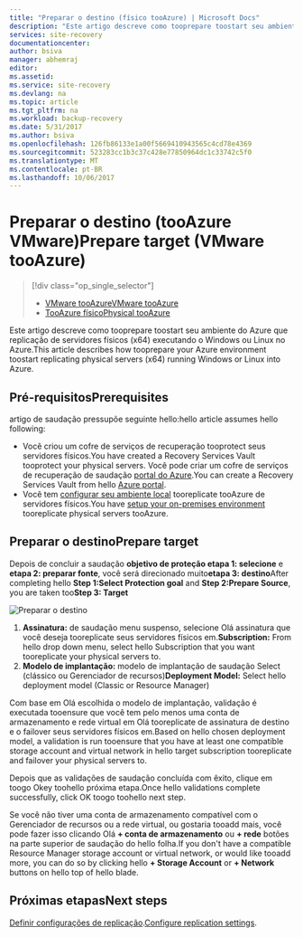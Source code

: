 ```yaml
---
title: "Preparar o destino (físico tooAzure) | Microsoft Docs"
description: "Este artigo descreve como tooprepare toostart seu ambiente do Azure que replicação de servidores físicos executando tooAzure Windows ou Linux."
services: site-recovery
documentationcenter: 
author: bsiva
manager: abhemraj
editor: 
ms.assetid: 
ms.service: site-recovery
ms.devlang: na
ms.topic: article
ms.tgt_pltfrm: na
ms.workload: backup-recovery
ms.date: 5/31/2017
ms.author: bsiva
ms.openlocfilehash: 126fb86133e1a00f5669410943565c4cd78e4369
ms.sourcegitcommit: 523283cc1b3c37c428e77850964dc1c33742c5f0
ms.translationtype: MT
ms.contentlocale: pt-BR
ms.lasthandoff: 10/06/2017
---
```

# <a name="prepare-target-vmware-tooazure"></a><span data-ttu-id="6bc4a-103">Preparar o destino (tooAzure VMware)</span><span class="sxs-lookup"><span data-stu-id="6bc4a-103">Prepare target (VMware tooAzure)</span></span>
> [!div class="op_single_selector"]
> * [<span data-ttu-id="6bc4a-104">VMware tooAzure</span><span class="sxs-lookup"><span data-stu-id="6bc4a-104">VMware tooAzure</span></span>](./site-recovery-prepare-target-vmware-to-azure.md)
> * [<span data-ttu-id="6bc4a-105">TooAzure físico</span><span class="sxs-lookup"><span data-stu-id="6bc4a-105">Physical tooAzure</span></span>](./site-recovery-prepare-target-physical-to-azure.md)

<span data-ttu-id="6bc4a-106">Este artigo descreve como tooprepare toostart seu ambiente do Azure que replicação de servidores físicos (x64) executando o Windows ou Linux no Azure.</span><span class="sxs-lookup"><span data-stu-id="6bc4a-106">This article describes how tooprepare your Azure environment toostart replicating physical servers (x64) running Windows or Linux into Azure.</span></span>

## <a name="prerequisites"></a><span data-ttu-id="6bc4a-107">Pré-requisitos</span><span class="sxs-lookup"><span data-stu-id="6bc4a-107">Prerequisites</span></span>

<span data-ttu-id="6bc4a-108">artigo de saudação pressupõe seguinte hello:</span><span class="sxs-lookup"><span data-stu-id="6bc4a-108">hello article assumes hello following:</span></span>
- <span data-ttu-id="6bc4a-109">Você criou um cofre de serviços de recuperação tooprotect seus servidores físicos.</span><span class="sxs-lookup"><span data-stu-id="6bc4a-109">You have created a Recovery Services Vault tooprotect your physical servers.</span></span> <span data-ttu-id="6bc4a-110">Você pode criar um cofre de serviços de recuperação de saudação [portal do Azure](http://portal.azure.com "portal do Azure").</span><span class="sxs-lookup"><span data-stu-id="6bc4a-110">You can create a Recovery Services Vault from hello [Azure portal](http://portal.azure.com "Azure portal").</span></span>
- <span data-ttu-id="6bc4a-111">Você tem [configurar seu ambiente local](./site-recovery-set-up-physical-to-azure.md) tooreplicate tooAzure de servidores físicos.</span><span class="sxs-lookup"><span data-stu-id="6bc4a-111">You have [setup your on-premises environment](./site-recovery-set-up-physical-to-azure.md) tooreplicate physical servers tooAzure.</span></span>

## <a name="prepare-target"></a><span data-ttu-id="6bc4a-112">Preparar o destino</span><span class="sxs-lookup"><span data-stu-id="6bc4a-112">Prepare target</span></span>

<span data-ttu-id="6bc4a-113">Depois de concluir a saudação **objetivo de proteção etapa 1: selecione** e **etapa 2: preparar fonte**, você será direcionado muito**etapa 3: destino**</span><span class="sxs-lookup"><span data-stu-id="6bc4a-113">After completing hello **Step 1:Select Protection goal** and **Step 2:Prepare Source**, you are taken too**Step 3: Target**</span></span>

![Preparar o destino](./media/site-recovery-prepare-target-physical-to-azure/prepare-target-physical-to-azure.png)

1. <span data-ttu-id="6bc4a-115">**Assinatura:** de saudação menu suspenso, selecione Olá assinatura que você deseja tooreplicate seus servidores físicos em.</span><span class="sxs-lookup"><span data-stu-id="6bc4a-115">**Subscription:** From hello drop down menu, select hello Subscription that you want tooreplicate your physical servers to.</span></span>
2. <span data-ttu-id="6bc4a-116">**Modelo de implantação:** modelo de implantação de saudação Select (clássico ou Gerenciador de recursos)</span><span class="sxs-lookup"><span data-stu-id="6bc4a-116">**Deployment Model:** Select hello deployment model (Classic or Resource Manager)</span></span>

<span data-ttu-id="6bc4a-117">Com base em Olá escolhida o modelo de implantação, validação é executada tooensure que você tem pelo menos uma conta de armazenamento e rede virtual em Olá tooreplicate de assinatura de destino e o failover seus servidores físicos em.</span><span class="sxs-lookup"><span data-stu-id="6bc4a-117">Based on hello chosen deployment model, a validation is run tooensure that you have at least one compatible storage account and virtual network in hello target subscription tooreplicate and failover your physical servers to.</span></span>

<span data-ttu-id="6bc4a-118">Depois que as validações de saudação concluída com êxito, clique em toogo Okey toohello próxima etapa.</span><span class="sxs-lookup"><span data-stu-id="6bc4a-118">Once hello validations complete successfully, click OK toogo toohello next step.</span></span>

<span data-ttu-id="6bc4a-119">Se você não tiver uma conta de armazenamento compatível com o Gerenciador de recursos ou a rede virtual, ou gostaria tooadd mais, você pode fazer isso clicando Olá **+ conta de armazenamento** ou **+ rede** botões na parte superior de saudação do hello folha.</span><span class="sxs-lookup"><span data-stu-id="6bc4a-119">If you don't have a compatible Resource Manager storage account or virtual network, or would like tooadd more, you can do so by clicking hello **+ Storage Account** or **+ Network** buttons on hello top of hello blade.</span></span>

## <a name="next-steps"></a><span data-ttu-id="6bc4a-120">Próximas etapas</span><span class="sxs-lookup"><span data-stu-id="6bc4a-120">Next steps</span></span>
<span data-ttu-id="6bc4a-121">[Definir configurações de replicação](./site-recovery-setup-replication-settings-vmware.md).</span><span class="sxs-lookup"><span data-stu-id="6bc4a-121">[Configure replication settings](./site-recovery-setup-replication-settings-vmware.md).</span></span>
